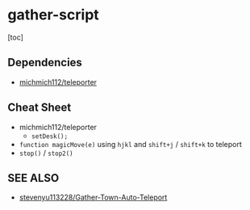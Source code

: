 # gather-script

[toc]

## Dependencies

- [michmich112/teleporter](https://github.com/michmich112/teleporter)

## Cheat Sheet

- michmich112/teleporter
  - `setDesk();`
- `function magicMove(e)` using `hjkl` and `shift+j` / `shift+k` to teleport
- `stop()` / `stop2()`

## SEE ALSO

- [stevenyu113228/Gather-Town-Auto-Teleport](https://github.com/stevenyu113228/Gather-Town-Auto-Teleport)


